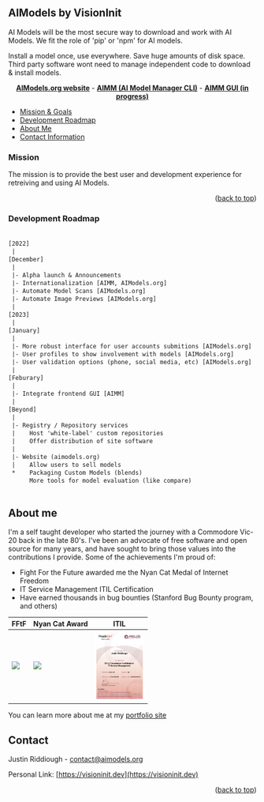 <!-- Improved compatibility of back to top link: See: https://github.com/othneildrew/Best-README-Template/pull/73 -->
<a name="readme-top"></a>

## AIModels by VisionInit

AI Models will be the most secure way to download and work with AI Models.
We fit the role of 'pip' or 'npm' for AI models.

Install a model once, use everywhere. Save huge amounts of disk space.
Third party software wont need to manage independent code to download & install models.

<p align='center'>
<a href="https://aimodels.org"><strong>AIModels.org website</strong></a> -
<a href="https://github.com/visioninit/aimm"><strong>AIMM (AI Model Manager CLI)</strong></a> - 
<a href="https://github.com/visioninit/aimm-gui"><strong>AIMM GUI (in progress)</strong></a>
</p>

<!-- TABLE OF CONTENTS -->

  <ul>
    <li>
      <a href="#mission">Mission & Goals</a>
    </li> 
    <li>
      <a href="#development-roadmap">Development Roadmap</a>
    </li>
    <li>
      <a href="#about-me">About Me</a>
    </li> 
    <li>
      <a href="#contact">Contact Information</a>
    </li> 
  </ul>

<!-- Mission -->

### Mission 

The mission is to provide the best user and development experience for retreiving and using AI Models. 

<p align="right">(<a href="#readme-top">back to top</a>)</p>

<!-- ROADMAP -->

### Development Roadmap

```

[2022]
 |
[December]
 |
 |- Alpha launch & Announcements
 |- Internationalization [AIMM, AIModels.org]
 |- Automate Model Scans [AIModels.org]
 |- Automate Image Previews [AIModels.org]
 |
[2023]
 |
[January]
 |
 |- More robust interface for user accounts submitions [AIModels.org]
 |- User profiles to show involvement with models [AIModels.org]
 |- User validation options (phone, social media, etc) [AIModels.org]
 |
[Feburary]
 |
 |- Integrate frontend GUI [AIMM]
 |
[Beyond] 
 |
 |- Registry / Repository services
 |	  Host 'white-label' custom repositories
 | 	  Offer distribution of site software
 |
 |- Website (aimodels.org)
 |	  Allow users to sell models
 *	  Packaging Custom Models (blends)
  	  More tools for model evaluation (like compare)
 	
```

<!-- ABOUT ME -->
## About me
I'm a self taught developer who started the journey with a Commodore Vic-20 back in the late 80's. I've been an advocate of free software and open source for many years, and have sought to bring those values into the contributions I provide. Some of the achievements I'm proud of:

- Fight For the Future awarded me the Nyan Cat Medal of Internet Freedom
- IT Service Management ITIL Certification
- Have earned thousands in bug bounties (Stanford Bug Bounty program, and others)

|  FFtF | Nyan Cat Award | ITIL |
| --- | --- | --- |
| <img src="fftf.png?raw=true" width=100> | <img src="fftf2.jpg?raw=true" width=100> |<img src="itil.JPG?raw=true" width=100>

You can learn more about me at my [portfolio site](https://visioninit.dev)


<!-- CONTACT -->
## Contact

Justin Riddiough - contact@aimodels.org 

Personal Link: [https://visioninit.dev](https://visioninit.dev)

<p align="right">(<a href="#readme-top">back to top</a>)</p>
